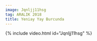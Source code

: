 ```yaml
---
image: Jqnljj11hsg
tag: ARALIK 2018
title: Yeniay Yay Burcunda
---
```

{% include video.html id="Jqnljj11hsg" %}
